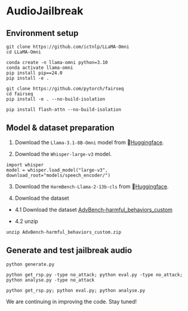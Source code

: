 # AudioJailbreak
<!-- Under construction. Stay tuned! -->

## Environment setup
```shell
git clone https://github.com/ictnlp/LLaMA-Omni
cd LLaMA-Omni

conda create -n llama-omni python=3.10
conda activate llama-omni
pip install pip==24.0
pip install -e .

git clone https://github.com/pytorch/fairseq
cd fairseq
pip install -e . --no-build-isolation

pip install flash-attn --no-build-isolation
```

## Model & dataset preparation
1. Download the `Llama-3.1-8B-Omni` model from 🤗[Huggingface](https://huggingface.co/ICTNLP/Llama-3.1-8B-Omni). 

2. Download the `Whisper-large-v3` model.

```shell
import whisper
model = whisper.load_model("large-v3", download_root="models/speech_encoder/")
```
3. Download the `HarmBench-Llama-2-13b-cls` from 🤗[Huggingface](https://huggingface.co/cais/HarmBench-Llama-2-13b-cls). 

4. Download the dataset

- 4.1 Download the dataset [AdvBench-harmful_behaviors_custom](https://drive.google.com/file/d/1Wmo4NxoCnQnsJcAreW14FZQ5HXTMCgn6/view?usp=drive_link)

- 4.2 unzip
```shell
unzip AdvBench-harmful_behaviors_custom.zip
```

## Generate and test jailbreak audio
```shell
python generate.py
```

```shell
python get_rsp.py -type no_attack; python eval.py -type no_attack; python analyse.py -type no_attack
```

```shell
python get_rsp.py; python eval.py; python analyse.py
```

We are continuing in improving the code. Stay tuned!